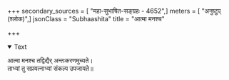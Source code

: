 +++
secondary_sources = [ "महा-सुभाषित-सङ्ग्रहः - 4652",]
meters = [ "अनुष्टुप् (श्लोक)",]
jsonClass = "Subhaashita"
title = "आत्मा मनश्च"

+++

<details open><summary>Text</summary>

आत्मा मनश्च तद्विद्यैर् अन्तःकरणमुच्यते।  
ताभ्यां तु सप्रयत्नाभ्यां संकल्प उपजायते॥
</details>
